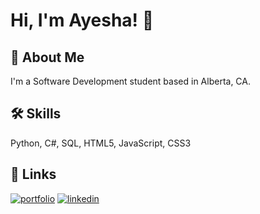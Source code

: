 # Hi, I'm Ayesha! 👋


## 🚀 About Me
I'm a Software Development student based in Alberta, CA.


## 🛠 Skills
Python, C#, SQL, HTML5, JavaScript, CSS3


## 🔗 Links
[![portfolio](https://img.shields.io/badge/my_portfolio-000?style=for-the-badge&logo=ko-fi&logoColor=white)](http://ayeshakhalil.ca/)
[![linkedin](https://img.shields.io/badge/linkedin-0A66C2?style=for-the-badge&logo=linkedin&logoColor=white)](https://www.linkedin.com/in/ayeshakhalil/)

<!---
akhalil95/akhalil95 is a ✨ special ✨ repository because its `README.md` (this file) appears on your GitHub profile.
You can click the Preview link to take a look at your changes.
--->
